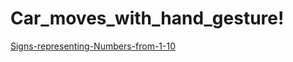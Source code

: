 # Car_moves_with_hand_gesture!

[Signs-representing-Numbers-from-1-10](https://github.com/Shuvo018/Car_moves_with_hand_gesture-by-Serial_communication-/assets/80082187/04f09ced-eb7f-4f39-b6c5-dec5d759b1e2)
